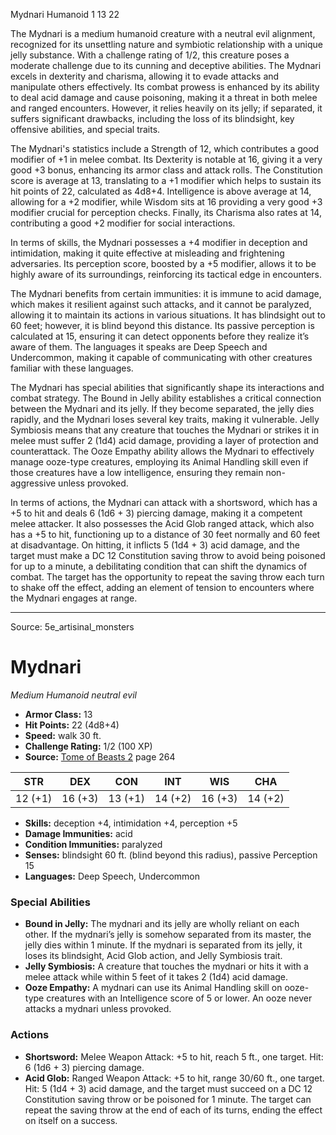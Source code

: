 <MonsterName/>Mydnari</MonsterName>
<CreatureType/>Humanoid</CreatureType>
<CR/>1</CR>
<AC/>13</AC>
<HP/>22</HP>
<summary>The Mydnari is a medium humanoid creature with a neutral evil alignment, recognized for its unsettling nature and symbiotic relationship with a unique jelly substance. With a challenge rating of 1/2, this creature poses a moderate challenge due to its cunning and deceptive abilities. The Mydnari excels in dexterity and charisma, allowing it to evade attacks and manipulate others effectively. Its combat prowess is enhanced by its ability to deal acid damage and cause poisoning, making it a threat in both melee and ranged encounters. However, it relies heavily on its jelly; if separated, it suffers significant drawbacks, including the loss of its blindsight, key offensive abilities, and special traits. </summary>

<detail>

The Mydnari's statistics include a Strength of 12, which contributes a good modifier of +1 in melee combat. Its Dexterity is notable at 16, giving it a very good +3 bonus, enhancing its armor class and attack rolls. The Constitution score is average at 13, translating to a +1 modifier which helps to sustain its hit points of 22, calculated as 4d8+4. Intelligence is above average at 14, allowing for a +2 modifier, while Wisdom sits at 16 providing a very good +3 modifier crucial for perception checks. Finally, its Charisma also rates at 14, contributing a good +2 modifier for social interactions. 

In terms of skills, the Mydnari possesses a +4 modifier in deception and intimidation, making it quite effective at misleading and frightening adversaries. Its perception score, boosted by a +5 modifier, allows it to be highly aware of its surroundings, reinforcing its tactical edge in encounters. 

The Mydnari benefits from certain immunities: it is immune to acid damage, which makes it resilient against such attacks, and it cannot be paralyzed, allowing it to maintain its actions in various situations. It has blindsight out to 60 feet; however, it is blind beyond this distance. Its passive perception is calculated at 15, ensuring it can detect opponents before they realize it’s aware of them. The languages it speaks are Deep Speech and Undercommon, making it capable of communicating with other creatures familiar with these languages.

The Mydnari has special abilities that significantly shape its interactions and combat strategy. The Bound in Jelly ability establishes a critical connection between the Mydnari and its jelly. If they become separated, the jelly dies rapidly, and the Mydnari loses several key traits, making it vulnerable. Jelly Symbiosis means that any creature that touches the Mydnari or strikes it in melee must suffer 2 (1d4) acid damage, providing a layer of protection and counterattack. The Ooze Empathy ability allows the Mydnari to effectively manage ooze-type creatures, employing its Animal Handling skill even if those creatures have a low intelligence, ensuring they remain non-aggressive unless provoked.

In terms of actions, the Mydnari can attack with a shortsword, which has a +5 to hit and deals 6 (1d6 + 3) piercing damage, making it a competent melee attacker. It also possesses the Acid Glob ranged attack, which also has a +5 to hit, functioning up to a distance of 30 feet normally and 60 feet at disadvantage. On hitting, it inflicts 5 (1d4 + 3) acid damage, and the target must make a DC 12 Constitution saving throw to avoid being poisoned for up to a minute, a debilitating condition that can shift the dynamics of combat. The target has the opportunity to repeat the saving throw each turn to shake off the effect, adding an element of tension to encounters where the Mydnari engages at range.</detail>



---

Source: 5e_artisinal_monsters

# Mydnari

*Medium* *Humanoid* *neutral evil*

- **Armor Class:** 13
- **Hit Points:** 22 (4d8+4)
- **Speed:** walk 30 ft.
- **Challenge Rating:** 1/2 (100 XP)
- **Source:** [Tome of Beasts 2](https://koboldpress.com/kpstore/product/tome-of-beasts-2-for-5th-edition) page 264

| STR | DEX | CON | INT | WIS | CHA |
| --- | --- | --- | --- | --- | --- |
| 12 (+1) | 16 (+3) | 13 (+1) | 14 (+2) | 16 (+3) | 14 (+2) |

- **Skills:** deception +4, intimidation +4, perception +5
- **Damage Immunities:** acid
- **Condition Immunities:** paralyzed
- **Senses:** blindsight 60 ft. (blind beyond this radius), passive Perception 15
- **Languages:** Deep Speech, Undercommon

### Special Abilities

- **Bound in Jelly:** The mydnari and its jelly are wholly reliant on each other. If the mydnari’s jelly is somehow separated from its master, the jelly dies within 1 minute. If the mydnari is separated from its jelly, it loses its blindsight, Acid Glob action, and Jelly Symbiosis trait.
- **Jelly Symbiosis:** A creature that touches the mydnari or hits it with a melee attack while within 5 feet of it takes 2 (1d4) acid damage.
- **Ooze Empathy:** A mydnari can use its Animal Handling skill on ooze-type creatures with an Intelligence score of 5 or lower. An ooze never attacks a mydnari unless provoked.

### Actions

- **Shortsword:** Melee Weapon Attack: +5 to hit, reach 5 ft., one target. Hit: 6 (1d6 + 3) piercing damage.
- **Acid Glob:** Ranged Weapon Attack: +5 to hit, range 30/60 ft., one target. Hit: 5 (1d4 + 3) acid damage, and the target must succeed on a DC 12 Constitution saving throw or be poisoned for 1 minute. The target can repeat the saving throw at the end of each of its turns, ending the effect on itself on a success.




